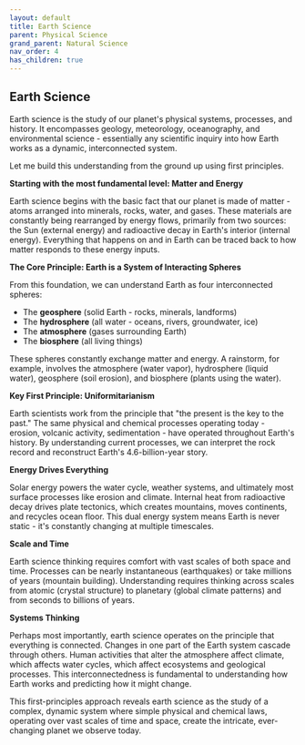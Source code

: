 ```yaml
---
layout: default
title: Earth Science
parent: Physical Science
grand_parent: Natural Science
nav_order: 4
has_children: true
---
```


## Earth Science

Earth science is the study of our planet's physical systems, processes, and history. It encompasses geology, meteorology, oceanography, and environmental science - essentially any scientific inquiry into how Earth works as a dynamic, interconnected system.

Let me build this understanding from the ground up using first principles.

**Starting with the most fundamental level: Matter and Energy**

Earth science begins with the basic fact that our planet is made of matter - atoms arranged into minerals, rocks, water, and gases. These materials are constantly being rearranged by energy flows, primarily from two sources: the Sun (external energy) and radioactive decay in Earth's interior (internal energy). Everything that happens on and in Earth can be traced back to how matter responds to these energy inputs.

**The Core Principle: Earth is a System of Interacting Spheres**

From this foundation, we can understand Earth as four interconnected spheres:
- The **geosphere** (solid Earth - rocks, minerals, landforms)
- The **hydrosphere** (all water - oceans, rivers, groundwater, ice)
- The **atmosphere** (gases surrounding Earth)
- The **biosphere** (all living things)

These spheres constantly exchange matter and energy. A rainstorm, for example, involves the atmosphere (water vapor), hydrosphere (liquid water), geosphere (soil erosion), and biosphere (plants using the water).

**Key First Principle: Uniformitarianism**

Earth scientists work from the principle that "the present is the key to the past." The same physical and chemical processes operating today - erosion, volcanic activity, sedimentation - have operated throughout Earth's history. By understanding current processes, we can interpret the rock record and reconstruct Earth's 4.6-billion-year story.

**Energy Drives Everything**

Solar energy powers the water cycle, weather systems, and ultimately most surface processes like erosion and climate. Internal heat from radioactive decay drives plate tectonics, which creates mountains, moves continents, and recycles ocean floor. This dual energy system means Earth is never static - it's constantly changing at multiple timescales.

**Scale and Time**

Earth science thinking requires comfort with vast scales of both space and time. Processes can be nearly instantaneous (earthquakes) or take millions of years (mountain building). Understanding requires thinking across scales from atomic (crystal structure) to planetary (global climate patterns) and from seconds to billions of years.

**Systems Thinking**

Perhaps most importantly, earth science operates on the principle that everything is connected. Changes in one part of the Earth system cascade through others. Human activities that alter the atmosphere affect climate, which affects water cycles, which affect ecosystems and geological processes. This interconnectedness is fundamental to understanding how Earth works and predicting how it might change.

This first-principles approach reveals earth science as the study of a complex, dynamic system where simple physical and chemical laws, operating over vast scales of time and space, create the intricate, ever-changing planet we observe today.
